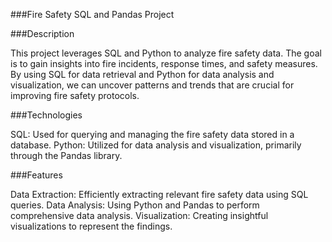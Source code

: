###Fire Safety SQL and Pandas Project

###Description

This project leverages SQL and Python to analyze fire safety data. The goal is to gain insights into fire incidents, response times, and safety measures. By using SQL for data retrieval and Python for data analysis and visualization, we can uncover patterns and trends that are crucial for improving fire safety protocols.

###Technologies

SQL: Used for querying and managing the fire safety data stored in a database.
Python: Utilized for data analysis and visualization, primarily through the Pandas library.

###Features

Data Extraction: Efficiently extracting relevant fire safety data using SQL queries.
Data Analysis: Using Python and Pandas to perform comprehensive data analysis.
Visualization: Creating insightful visualizations to represent the findings.
